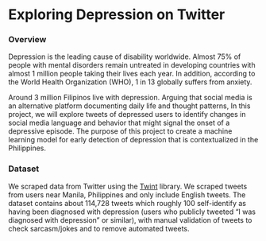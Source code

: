 # Exploring Depression on Twitter

### Overview

Depression is the leading cause of disability worldwide. Almost 75% of people with mental disorders remain untreated in developing countries with almost 1 million people taking their lives each year. In addition, according to the World Health Organization (WHO), 1 in 13 globally suffers from anxiety. 

Around 3 million Filipinos live with depression. Arguing that social media is an alternative platform documenting daily life and thought patterns, In this project, we will explore tweets of depressed users to identify changes in social media language and behavior that might signal the onset of a depressive episode. The purpose of this project to create a machine learning model for early detection of depression that is contextualized in the Philippines.


### Dataset

We scraped data from Twitter using the [Twint](https://github.com/twintproject/twint) library. We scraped tweets from users near Manila, Philippines and only include English tweets. The dataset contains about 114,728 tweets  which roughly 100 self-identify as having been diagnosed with depression (users who publicly tweeted “I was diagnosed with depression” or similar), with manual validation of tweets to check sarcasm/jokes and to remove automated tweets. 

